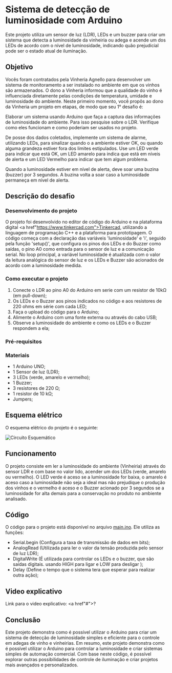 # Sistema de detecção de luminosidade com Arduino


Este projeto utiliza um sensor de luz (LDR), LEDs e um buzzer para criar um sistema que detecta a luminosidade da vinheiria ou adega e acende um dos LEDs de acordo com o nível de luminosidade, indicando quão prejudicial pode ser o estado atual de iluminação.


## Objetivo

Vocês foram contratados pela Vinheria Agnello para desenvolver um sistema de monitoramento a ser instalado no ambiente em que os vinhos são armazenados. O dono a Vinheria informou que a qualidade do vinho é influenciada diretamente pelas condições de temperatura, umidade e luminosidade do ambiente. Neste primeiro momento, você propôs ao dono da Vinheria um projeto em etapas, de modo que seu 1° desafio é:

Elaborar um sistema usando Arduino que faça a captura das informações de luminosidade do ambiente.  Para isso pesquise sobre o LDR. Verifique como eles funcionam e como poderiam ser usados no projeto.

De posse dos dados coletados, implemente um sistema de alarme, utilizando LEDs, para sinalizar quando o a ambiente estiver OK, ou quando alguma grandeza estiver fora dos limites estipulados.  Use um LED verde para indicar que está OK, um LED amarelo para indica que está em níveis de alerta e um LED Vermelho para indicar que tem algum problema.

Quando a luminosidade estiver em nível de alerta, deve soar uma buzina (buzzer) por 3 segundos. A buzina volta a soar caso a luminosidade permaneça em nível de alerta.

## Descrição do desafio

### Desenvolvimento do projeto
   
   O projeto foi desenvolvido no editor de código do Arduino e na plataforma digital <a href"https://www.tinkercad.com">Tinkercad</a>, utilizando a linguagem de programação C++ e a plataforma para prototipagem. O código começa com a declaração das variáveis 'luminosidade' e 'i', seguido pela função 'setup()', que configura os pinos dos LEDs e do Buzzer como saídas, o pino A0 como entrada para o sensor de luz e a comunicação serial. No loop principal, a variável luminosidade é atualizada com o valor da leitura analógica do sensor de luz e os LEDs e Buzzer são acionados de acordo com a luminosidade medida.

### Como executar o projeto

1. Conecte o LDR ao pino A0 do Arduino em serie com um resistor de 10kΩ (em pull-down);  
2. Os LEDs e o Buzzer aos pinos indicados no código e aos resistores de 220 ohms em série com cada LED;
3. Faça o upload do código para o Arduino;
4. Alimente o Arduino com uma fonte externa ou através do cabo USB;
5. Observe a luminosidade do ambiente e como os LEDs e o Buzzer respondem a ela;
   
### Pré-requisitos
   
  ### Materiais

- 1 Arduino UNO;
- 1 Sensor de luz (LDR);
- 3 LEDs (verde, amarelo e vermelho);
- 1 Buzzer;
- 3 resistores de 220 Ω;
- 1 resistor de 10 kΩ;
- Jumpers;



## Esquema elétrico

O esquema elétrico do projeto é o seguinte:

![Circuito Esquemático](https://github.com/devCaiqueWS/sensor-luminosidade/blob/main/circuito.jpeg)

## Funcionamento

O projeto consiste em ler a luminosidade do ambiente (Vinheiria) através do sensor LDR e com base no valor lido, acender um dos LEDs (verde, amarelo ou vermelho). O LED verde é aceso se a luminosidade for baixa, o amarelo é aceso caso a luminosidade não seja a ideal mas não prejudique o produção dos vinhos e o vermelho é aceso  e o Buzzer acionado por 3 segundos se a luminosidade for alta demais para a conservação no produto no ambiente analisado.

## Código

O código para o projeto está disponível no arquivo <a href="https://github.com/devCaiqueWS/sensor-luminosidade/blob/main/main.ino">main.ino</a>. Ele utiliza as funções:

- Serial.begin (Configura a taxa de transmissão de dados em bits);
- AnalogRead (Utilizada para ler o valor da tensão produzida pelo sensor de luz LDR);
- DigitalWrite (É utilizada para controlar os LEDs e o buzzer, que são saídas digitais. usando HIGH para ligar e LOW para desligar );
- Delay (Define o tempo que o sistema tera que esperar para realizar outra ação);

## Video explicativo

Link para o video explicativo: <a href"#">?</a>

## Conclusão

Este projeto demonstra como é possível utilizar o Arduino para criar um sistema de detecção de luminosidade simples e eficiente para o controle em adegas de vinho e vinheirias. 
Em resumo, este projeto demonstra como é possível utilizar o Arduino para controlar a luminosidade e criar sistemas simples de automação comercial. Com base neste código, é possível explorar outras possibilidades de controle de iluminação e criar projetos mais avançados e personalizados.
